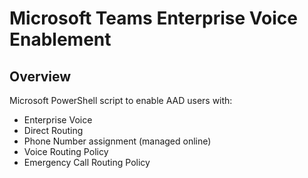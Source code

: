 # Microsoft Teams Enterprise Voice Enablement

## Overview

Microsoft PowerShell script to enable AAD users with:

- Enterprise Voice
- Direct Routing
- Phone Number assignment (managed online)
- Voice Routing Policy 
- Emergency Call Routing Policy